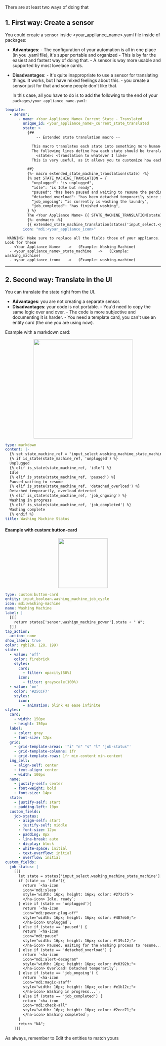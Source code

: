 There are at least two ways of doing that

## 1.  First way: Create a sensor
You could create a sensor inside <your_appliance_name>.yaml file inside of packages: 

- **Advantages**: 
         - The configuration of your automation is all in one place (in you .yaml file), it's super portable and organized 
         - This is by far the easiest and fastest way of doing that.
         - A sensor is way more usable and supported by most lovelace cards.
- **Disadvantages**: 
        - It's quite inappropriate to use a sensor for translating things. It works, but I have mixed feelings about this. 
        - you create a sensor just for that and some people don't like that. 

    In this case, all you have to do is to add the following to the end of your `packages/your_appliance_name.yaml`:

```yaml
template:
  - sensor:
      - name: <Your Appliance Name> Current State - Translated
        unique_id: <your_appliance_name>_current_state_translated
        state: >
          {## 
              -- Extended state translation macro --

            This macro translates each state into something more human-readable.
            The following lines define how each state should be translated:
              <state>: <translation to whatever I like>
            This is very useful, as it allows you to customize how each state should be displayed on the UI.

          ##}
          {%- macro extended_state_machine_translation(state) -%}
          {% set STATE_MACHINE_TRANSLATION = {
            "unplugged": "is unplugged",
            "idle": "is Idle but ready",
            "paused": "has been paused and waiting to resume the pending job",
            "detached_overload": "has been detached temporarily since it caused an overload on the grid",
            "job_ongoing": "is currently is washing the laundry",
            "job_completed": "has finished washing",
          } %}
          The <Your Appliance Name> {{ STATE_MACHINE_TRANSLATION[state]}}
          {%- endmacro -%}
          {{ extended_state_machine_translation(states('input_select.<your_appliance_name>_state_machine')) | default('Unknown') }}.
        icon: "mdi:<your_appliance_icon>"
```
     WARNING! Make sure to replace all the fields those of your appliance. Look for these
      - <Your Appliance Name>   ->   (Example: Washing Machine)
      - <your_appliance_name>_state_machine   ->   (Example: washing_machine)
      - <your_appliance_icon>   ->   (Example: washing-machine)

---

## 2. Second way: Translate in the UI
You can translate the state right from the UI. 

- **Advantages**: you are not creating a separate sensor. 
- **Disadvantages**: your code is not portable. 
        - You'd need to copy the same logic over and over.
        - The code is more subjective and documenting it is harder.
        - You need a template card, you can't use an entity card (the one you are using now).


Example with a markdown card:

<p align="center">
<img src="../hassio_appliance-status-monitor/assets/washing_machine_widget_markdown.jpg" width="320" height="auto" />
</p>

```yaml
type: markdown
content: |-
  {% set state_machine_ref = "input_select.washing_machine_state_machine" %}
  {% if is_state(state_machine_ref, 'unplugged') %}
  Unplugged
  {% elif is_state(state_machine_ref, 'idle') %}
  Idle
  {% elif is_state(state_machine_ref, 'paused') %} 
  Paused waiting to resume
  {% elif is_state(state_machine_ref, 'detached_overload') %}
  Detached temporarily, overload detected
  {% elif is_state(state_machine_ref, 'job_ongoing') %}
  Washing in progress
  {% elif is_state(state_machine_ref, 'job_completed') %}
  Washing complete
  {% endif %}
title: Washing Machine Status
```

#### Example with custom:button-card

<p align="center">
<img src="../hassio_appliance-status-monitor/assets/washing_machine_widget.jpg" width="160" height="auto" />
</p>

```yaml
type: custom:button-card
entity: input_boolean.washing_machine_job_cycle
icon: mdi:washing-machine
name: Washing Machine
label: |
  [[[
    return states['sensor.washign_machine_power'].state + " W";
  ]]]
tap_action:
  action: none
show_label: true
color: rgb(28, 128, 199)
state:
  - value: 'off'
    color: firebrick
    styles:
      card:
        - filter: opacity(50%)
      icon:
        - filter: grayscale(100%)
  - value: 'on'
    color: '#25CCF7'
    styles:
      icon:
        - animation: blink 4s ease infinite
styles:
  card:
    - width: 150px
    - height: 150px
  label:
    - color: gray
    - font-size: 12px
  grid:
    - grid-template-areas: '"i" "n" "s" "l" "job-status"'
    - grid-template-columns: 1fr
    - grid-template-rows: 1fr min-content min-content
  img_cell:
    - align-self: center
    - text-align: center
    - width: 100px
  name:
    - justify-self: center
    - font-weight: bold
    - font-size: 14px
  state:
    - justify-self: start
    - padding-left: 10px
  custom_fields:
    job-status:
      - align-self: start
      - justify-self: middle
      - font-size: 12px
      - padding: 8px
      - line-break: auto
      - display: block
      - white-space: initial
      - text-overflow: initial
      - overflow: initial
custom_fields:
  job-status: |-
    [[[
      let state = states['input_select.washing_machine_state_machine'].state;
      if (state == 'idle'){
        return `<ha-icon
        icon='mdi:sleep'
        style='width: 16px; height: 16px; color: #273c75'>
        </ha-icon> Idle, ready`;
      } else if (state == 'unplugged'){
        return `<ha-icon
        icon="mdi:power-plug-off"
        style="width: 16px; height: 16px; color: #487eb0;">
        </ha-icon> Unplugged`;
      } else if (state == 'paused') {
        return `<ha-icon
        icon="mdi:pause"
        style="width: 16px; height: 16px; color: #f39c12;">
        </ha-icon> Paused. Waiting for the washing process to resume...`;
      } else if (state == 'detached_overload') {
        return `<ha-icon
        icon="mdi:alert-decagram"
        style="width: 16px; height: 16px; color: #c0392b;">
        </ha-icon> Overload! Detached temporarily`;
      } else if (state == 'job_ongoing') {
        return `<ha-icon
        icon="mdi:magic-staff"
        style="width: 16px; height: 16px; color: #e1b12c;">
        </ha-icon> Washing in progress...`;
      } else if (state == 'job_completed') {
        return `<ha-icon
        icon="mdi:check-all"
        style="width: 16px; height: 16px; color: #2ecc71;">
        </ha-icon> Washing completed`;
      }
      return "NA";
    ]]]
```

As always, remember to Edit the entities to match yours